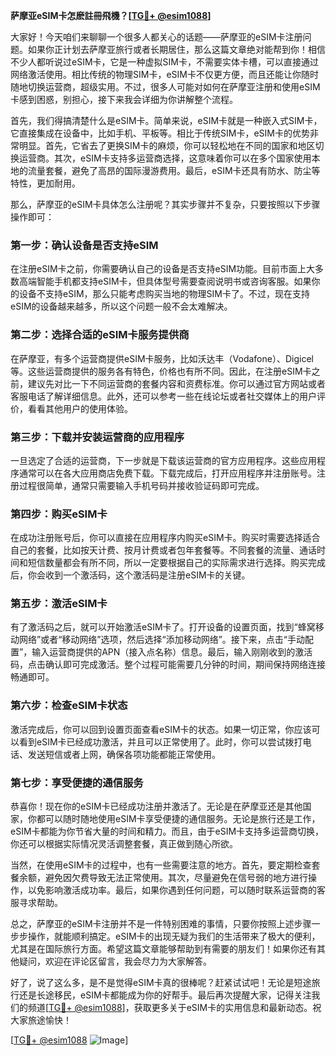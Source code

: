 **萨摩亚eSIM卡怎麽註冊飛機？[[TG💪+ @esim1088](https://t.me/s/esim1088)]**

大家好！今天咱们来聊聊一个很多人都关心的话题——萨摩亚的eSIM卡注册问题。如果你正计划去萨摩亚旅行或者长期居住，那么这篇文章绝对能帮到你！相信不少人都听说过eSIM卡，它是一种虚拟SIM卡，不需要实体卡槽，可以直接通过网络激活使用。相比传统的物理SIM卡，eSIM卡不仅更方便，而且还能让你随时随地切换运营商，超级实用。不过，很多人可能对如何在萨摩亚注册和使用eSIM卡感到困惑，别担心，接下来我会详细为你讲解整个流程。

首先，我们得搞清楚什么是eSIM卡。简单来说，eSIM卡就是一种嵌入式SIM卡，它直接集成在设备中，比如手机、平板等。相比于传统SIM卡，eSIM卡的优势非常明显。首先，它省去了更换SIM卡的麻烦，你可以轻松地在不同的国家和地区切换运营商。其次，eSIM卡支持多运营商选择，这意味着你可以在多个国家使用本地的流量套餐，避免了高昂的国际漫游费用。最后，eSIM卡还具有防水、防尘等特性，更加耐用。

那么，萨摩亚的eSIM卡具体怎么注册呢？其实步骤并不复杂，只要按照以下步骤操作即可：

### **第一步：确认设备是否支持eSIM**
在注册eSIM卡之前，你需要确认自己的设备是否支持eSIM功能。目前市面上大多数高端智能手机都支持eSIM卡，但具体型号需要查阅说明书或咨询客服。如果你的设备不支持eSIM，那么只能考虑购买当地的物理SIM卡了。不过，现在支持eSIM的设备越来越多，所以这个问题一般不会太难解决。

### **第二步：选择合适的eSIM卡服务提供商**
在萨摩亚，有多个运营商提供eSIM卡服务，比如沃达丰（Vodafone）、Digicel等。这些运营商提供的服务各有特色，价格也有所不同。因此，在注册eSIM卡之前，建议先对比一下不同运营商的套餐内容和资费标准。你可以通过官方网站或者客服电话了解详细信息。此外，还可以参考一些在线论坛或者社交媒体上的用户评价，看看其他用户的使用体验。

### **第三步：下载并安装运营商的应用程序**
一旦选定了合适的运营商，下一步就是下载该运营商的官方应用程序。这些应用程序通常可以在各大应用商店免费下载。下载完成后，打开应用程序并注册账号。注册过程很简单，通常只需要输入手机号码并接收验证码即可完成。

### **第四步：购买eSIM卡**
在成功注册账号后，你可以直接在应用程序内购买eSIM卡。购买时需要选择适合自己的套餐，比如按天计费、按月计费或者包年套餐等。不同套餐的流量、通话时间和短信数量都会有所不同，所以一定要根据自己的实际需求进行选择。购买完成后，你会收到一个激活码，这个激活码是注册eSIM卡的关键。

### **第五步：激活eSIM卡**
有了激活码之后，就可以开始激活eSIM卡了。打开设备的设置页面，找到“蜂窝移动网络”或者“移动网络”选项，然后选择“添加移动网络”。接下来，点击“手动配置”，输入运营商提供的APN（接入点名称）信息。最后，输入刚刚收到的激活码，点击确认即可完成激活。整个过程可能需要几分钟的时间，期间保持网络连接畅通即可。

### **第六步：检查eSIM卡状态**
激活完成后，你可以回到设置页面查看eSIM卡的状态。如果一切正常，你应该可以看到eSIM卡已经成功激活，并且可以正常使用了。此时，你可以尝试拨打电话、发送短信或者上网，确保各项功能都能正常使用。

### **第七步：享受便捷的通信服务**
恭喜你！现在你的eSIM卡已经成功注册并激活了。无论是在萨摩亚还是其他国家，你都可以随时随地使用eSIM卡享受便捷的通信服务。无论是旅行还是工作，eSIM卡都能为你节省大量的时间和精力。而且，由于eSIM卡支持多运营商切换，你还可以根据实际情况灵活调整套餐，真正做到随心所欲。

当然，在使用eSIM卡的过程中，也有一些需要注意的地方。首先，要定期检查套餐余额，避免因欠费导致无法正常使用。其次，尽量避免在信号弱的地方进行操作，以免影响激活成功率。最后，如果你遇到任何问题，可以随时联系运营商的客服寻求帮助。

总之，萨摩亚的eSIM卡注册并不是一件特别困难的事情，只要你按照上述步骤一步步操作，就能顺利搞定。eSIM卡的出现无疑为我们的生活带来了极大的便利，尤其是在国际旅行方面。希望这篇文章能够帮助到有需要的朋友们！如果你还有其他疑问，欢迎在评论区留言，我会尽力为大家解答。

好了，说了这么多，是不是觉得eSIM卡真的很棒呢？赶紧试试吧！无论是短途旅行还是长途移民，eSIM卡都能成为你的好帮手。最后再次提醒大家，记得关注我们的频道[[TG💪+ @esim1088](https://t.me/s/esim1088)]，获取更多关于eSIM卡的实用信息和最新动态。祝大家旅途愉快！

[[TG💪+ @esim1088](https://t.me/s/esim1088) ![Image](https://i.postimg.cc/4NQfJmqS/Snipaste-2025-05-13-00-14-12.png)]